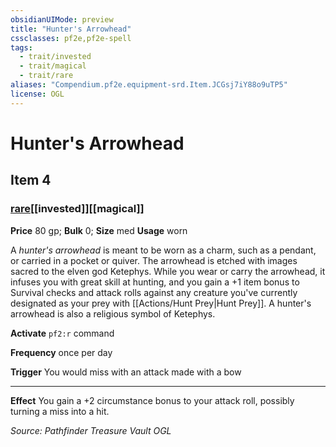 ```yaml
---
obsidianUIMode: preview
title: "Hunter's Arrowhead"
cssclasses: pf2e,pf2e-spell
tags:
  - trait/invested
  - trait/magical
  - trait/rare
aliases: "Compendium.pf2e.equipment-srd.Item.JCGsj7iY88o9uTP5"
license: OGL
---
```

# Hunter's Arrowhead
## Item 4
### [rare](rare "Rare Rarity Trait")[[invested]][[magical]]


**Price** 80 gp; 
**Bulk** 0; **Size** med
**Usage** worn

A _hunter's arrowhead_ is meant to be worn as a charm, such as a pendant, or carried in a pocket or quiver. The arrowhead is etched with images sacred to the elven god Ketephys. While you wear or carry the arrowhead, it infuses you with great skill at hunting, and you gain a +1 item bonus to Survival checks and attack rolls against any creature you've currently designated as your prey with [[Actions/Hunt Prey|Hunt Prey]]. A hunter's arrowhead is also a religious symbol of Ketephys.

**Activate** `pf2:r` command

**Frequency** once per day

**Trigger** You would miss with an attack made with a bow

* * *

**Effect** You gain a +2 circumstance bonus to your attack roll, possibly turning a miss into a hit.

*Source: Pathfinder Treasure Vault*
*OGL*